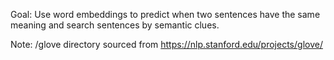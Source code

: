 Goal: 
    Use word embeddings to predict when two sentences have the same meaning and 
    search sentences by semantic clues.

Note:
    /glove directory sourced from https://nlp.stanford.edu/projects/glove/
